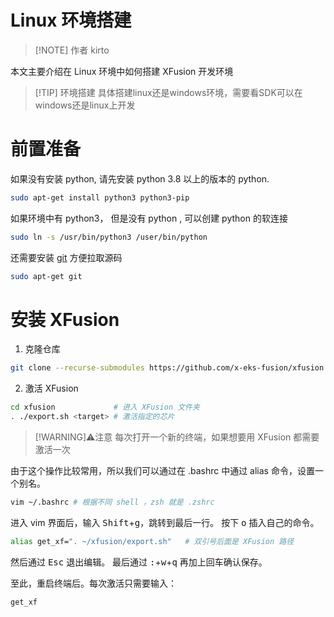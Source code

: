 # Linux 环境搭建

> [!NOTE] 作者
> kirto

本文主要介绍在 Linux 环境中如何搭建 XFusion 开发环境

> [!TIP] 环境搭建
> 具体搭建linux还是windows环境，需要看SDK可以在windows还是linux上开发

# 前置准备

如果没有安装 python, 请先安装 python 3.8 以上的版本的 python.

```bash
sudo apt-get install python3 python3-pip
```

如果环境中有 python3， 但是没有 python , 可以创建 python 的软连接

```bash
sudo ln -s /usr/bin/python3 /user/bin/python
```

还需要安装 [git](https://git-scm.com/) 方便拉取源码

```bash
sudo apt-get git
```

# 安装 XFusion

1. 克隆仓库
  ```bash
  git clone --recurse-submodules https://github.com/x-eks-fusion/xfusion.git
  ```
2. 激活 XFusion
  ```bash
  cd xfusion             # 进入 XFusion 文件夹
  . ./export.sh <target> # 激活指定的芯片
  ```
  > [!WARNING]⚠️注意
  > 每次打开一个新的终端，如果想要用 XFusion 都需要激活一次

  由于这个操作比较常用，所以我们可以通过在 .bashrc 中通过 alias 命令，设置一个别名。

  ```bash
  vim ~/.bashrc # 根据不同 shell ，zsh 就是 .zshrc
  ```
  进入 vim 界面后，输入 <kbd>Shift</kbd>+<kbd>g</kbd>，跳转到最后一行。
  按下 <kbd>o</kbd> 插入自己的命令。
  ```bash
  alias get_xf=". ~/xfusion/export.sh"   # 双引号后面是 XFusion 路径
  ```
  然后通过 <kbd>Esc</kbd> 退出编辑。
  最后通过 <kbd>:</kbd>+<kbd>w</kbd>+<kbd>q</kbd> 再加上回车确认保存。

  至此，重启终端后。每次激活只需要输入：
  ```bash
  get_xf
  ```
